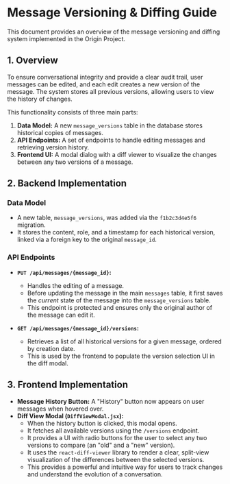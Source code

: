 # Message Versioning & Diffing Guide

This document provides an overview of the message versioning and diffing system implemented in the Origin Project.

## 1. Overview

To ensure conversational integrity and provide a clear audit trail, user messages can be edited, and each edit creates a new version of the message. The system stores all previous versions, allowing users to view the history of changes.

This functionality consists of three main parts:
1.  **Data Model:** A new `message_versions` table in the database stores historical copies of messages.
2.  **API Endpoints:** A set of endpoints to handle editing messages and retrieving version history.
3.  **Frontend UI:** A modal dialog with a diff viewer to visualize the changes between any two versions of a message.

## 2. Backend Implementation

### Data Model
-   A new table, `message_versions`, was added via the `f1b2c3d4e5f6` migration.
-   It stores the content, role, and a timestamp for each historical version, linked via a foreign key to the original `message_id`.

### API Endpoints

-   **`PUT /api/messages/{message_id}`:**
    -   Handles the editing of a message.
    -   Before updating the message in the main `messages` table, it first saves the *current* state of the message into the `message_versions` table.
    -   This endpoint is protected and ensures only the original author of the message can edit it.

-   **`GET /api/messages/{message_id}/versions`:**
    -   Retrieves a list of all historical versions for a given message, ordered by creation date.
    -   This is used by the frontend to populate the version selection UI in the diff modal.

## 3. Frontend Implementation

-   **Message History Button:** A "History" button now appears on user messages when hovered over.
-   **Diff View Modal (`DiffViewModal.jsx`):**
    -   When the history button is clicked, this modal opens.
    -   It fetches all available versions using the `/versions` endpoint.
    -   It provides a UI with radio buttons for the user to select any two versions to compare (an "old" and a "new" version).
    -   It uses the `react-diff-viewer` library to render a clear, split-view visualization of the differences between the selected versions.
    -   This provides a powerful and intuitive way for users to track changes and understand the evolution of a conversation.
